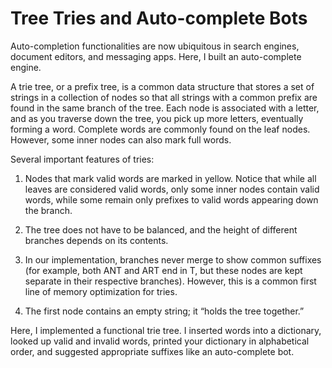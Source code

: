 # Tree Tries and Auto-complete Bots

Auto-completion functionalities are now ubiquitous in search engines, document editors, and messaging apps. Here, I built an auto-complete engine. 

A trie tree, or a prefix tree, is a common data structure that stores a set of strings in a collection of nodes so that all strings with a common prefix are found in the same branch of the tree. Each node is associated with a letter, and as you traverse down the tree, you pick up more letters, eventually forming a word. Complete words are commonly found on the leaf nodes. However, some inner nodes can also mark full words.

Several important features of tries:

1. Nodes that mark valid words are marked in yellow. Notice that while all leaves are considered valid words, only some inner nodes contain valid words, while some remain only prefixes to valid words appearing down the branch.

2. The tree does not have to be balanced, and the height of different branches depends on its contents.

3. In our implementation, branches never merge to show common suffixes (for example, both ANT and ART end in T, but these nodes are kept separate in their respective branches). However, this is a common first line of memory optimization for tries.

4. The first node contains an empty string; it “holds the tree together.”

Here, I implemented a functional trie tree. I inserted words into a dictionary, looked up valid and invalid words, printed your dictionary in alphabetical order, and suggested appropriate suffixes like an auto-complete bot.
